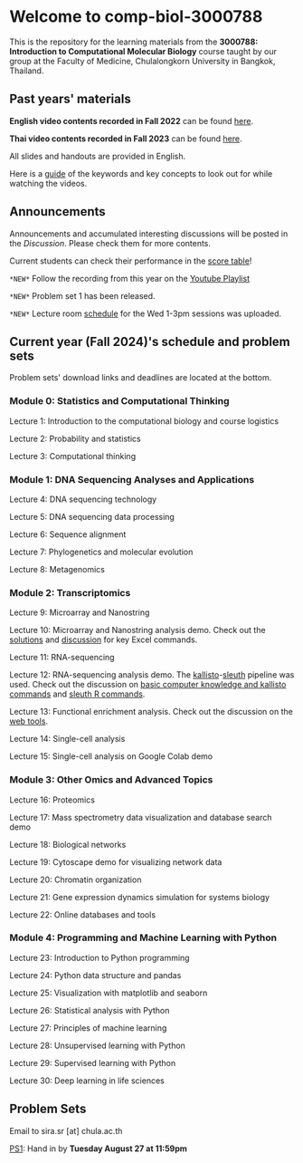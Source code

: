 # Welcome to comp-biol-3000788
This is the repository for the learning materials from the **3000788: Introduction to Computational Molecular Biology** course taught by our group at the Faculty of Medicine, Chulalongkorn University in Bangkok, Thailand.

## Past years' materials
**English video contents recorded in Fall 2022** can be found [here](https://github.com/cmb-chula/comp-biol-3000788/blob/main/EN_videos.md).

**Thai video contents recorded in Fall 2023** can be found [here](https://github.com/cmb-chula/comp-biol-3000788/blob/main/TH_videos.md).

All slides and handouts are provided in English.

Here is a [guide](https://github.com/cmb-chula/comp-biol-3000788/blob/main/Video_study_guide.xlsx) of the keywords and key concepts to look out for while watching the videos.

## Announcements
Announcements and accumulated interesting discussions will be posted in the *Discussion*. Please check them for more contents.

Current students can check their performance in the [score table](https://github.com/cmb-chula/comp-biol-3000788/blob/main/PS_scores.md)!

`*NEW*` Follow the recording from this year on the [Youtube Playlist](https://www.youtube.com/playlist?list=PLJIJClalm2xPxko0QX7HzWLwe8kvyz1zO)

`*NEW*` Problem set 1 has been released.

`*NEW*` Lecture room [schedule](https://github.com/cmb-chula/comp-biol-3000788/blob/main/Room_schedule.pdf) for the Wed 1-3pm sessions was uploaded.

## Current year (Fall 2024)'s schedule and problem sets
Problem sets' download links and deadlines are located at the bottom.

### Module 0: Statistics and Computational Thinking
Lecture 1: Introduction to the computational biology and course logistics

Lecture 2: Probability and statistics

Lecture 3: Computational thinking

### Module 1: DNA Sequencing Analyses and Applications
Lecture 4: DNA sequencing technology

Lecture 5: DNA sequencing data processing

Lecture 6: Sequence alignment

Lecture 7: Phylogenetics and molecular evolution

Lecture 8: Metagenomics

### Module 2: Transcriptomics
Lecture 9: Microarray and Nanostring

Lecture 10: Microarray and Nanostring analysis demo. Check out the [solutions](https://github.com/cmb-chula/comp-biol-3000788/tree/main/demo) and [discussion](https://github.com/cmb-chula/comp-biol-3000788/discussions/12) for key Excel commands.

Lecture 11: RNA-sequencing

Lecture 12: RNA-sequencing analysis demo. The [kallisto](https://pachterlab.github.io/kallisto/)-[sleuth](https://pachterlab.github.io/sleuth/) pipeline was used. Check out the discussion on [basic computer knowledge and kallisto commands](https://github.com/cmb-chula/comp-biol-3000788/discussions/13) and [sleuth R commands](https://github.com/cmb-chula/comp-biol-3000788/discussions/14).

Lecture 13: Functional enrichment analysis. Check out the discussion on the [web tools](https://github.com/cmb-chula/comp-biol-3000788/discussions/16).

Lecture 14: Single-cell analysis

Lecture 15: Single-cell analysis on Google Colab demo

### Module 3: Other Omics and Advanced Topics
Lecture 16: Proteomics

Lecture 17: Mass spectrometry data visualization and database search demo

Lecture 18: Biological networks

Lecture 19: Cytoscape demo for visualizing network data

Lecture 20: Chromatin organization

Lecture 21: Gene expression dynamics simulation for systems biology

Lecture 22: Online databases and tools 

### Module 4: Programming and Machine Learning with Python
Lecture 23: Introduction to Python programming

Lecture 24: Python data structure and pandas

Lecture 25: Visualization with matplotlib and seaborn

Lecture 26: Statistical analysis with Python

Lecture 27: Principles of machine learning

Lecture 28: Unsupervised learning with Python

Lecture 29: Supervised learning with Python

Lecture 30: Deep learning in life sciences

## Problem Sets
Email to sira.sr [at] chula.ac.th

[PS1](https://github.com/cmb-chula/comp-biol-3000788/blob/main/problem-sets/3000788_Fall2024_PS1.pdf): Hand in by **Tuesday August 27 at 11:59pm**
